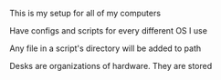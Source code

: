 This is my setup for all of my computers

Have configs and scripts for every different OS I use

Any file in a script's directory will be added to path

Desks are organizations of hardware. They are stored
